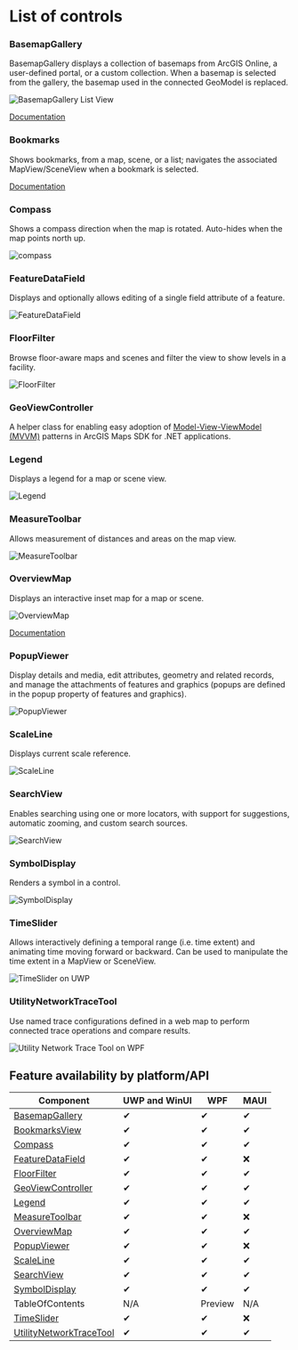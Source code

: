 # List of controls

### BasemapGallery

BasemapGallery displays a collection of basemaps from ArcGIS Online, a user-defined portal, or a custom collection. When a basemap is selected from the gallery, the basemap used in the connected GeoModel is replaced.

![BasemapGallery List View](https://user-images.githubusercontent.com/29742178/124198151-f2dc6380-da84-11eb-8e78-4e705d14c33d.png)

[Documentation](basemap-gallery.md)

### Bookmarks
Shows bookmarks, from a map, scene, or a list; navigates the associated MapView/SceneView when a bookmark is selected.

[Documentation](bookmarks-view.md)


### Compass
Shows a compass direction when the map is rotated. Auto-hides when the map points north up.

![compass](https://user-images.githubusercontent.com/1378165/73389839-d9c8f500-4289-11ea-923c-18232489b3e0.png)


### FeatureDataField

Displays and optionally allows editing of a single field attribute of a feature.

![FeatureDataField](https://user-images.githubusercontent.com/1378165/73389879-ebaa9800-4289-11ea-8e4e-de153a6a371a.png)

### FloorFilter

Browse floor-aware maps and scenes and filter the view to show levels in a facility.

![FloorFilter](https://user-images.githubusercontent.com/29742178/158746908-71a39e28-596f-44b6-9230-e2a04bdaeb9e.png)

### GeoViewController

A helper class for enabling easy adoption of [Model-View-ViewModel (MVVM)](https://learn.microsoft.com/en-us/dotnet/architecture/maui/mvvm) patterns in ArcGIS Maps SDK for .NET applications.

### Legend

Displays a legend for a map or scene view.

![Legend](https://user-images.githubusercontent.com/1378165/73389924-011fc200-428a-11ea-91bf-4ea1c2bf6683.png)


### MeasureToolbar

Allows measurement of distances and areas on the map view.

![MeasureToolbar](https://user-images.githubusercontent.com/1378165/73389958-0f6dde00-428a-11ea-8c78-7192d49ea605.png)

### OverviewMap

Displays an interactive inset map for a map or scene.

![OverviewMap](https://user-images.githubusercontent.com/29742178/121975740-34f07000-cd37-11eb-9162-462925cb3fe7.png)

[Documentation](overview-map.md)

### PopupViewer

Display details and media, edit attributes, geometry and related records, and manage the attachments of features and graphics (popups are defined in the popup property of features and graphics).

![PopupViewer](https://user-images.githubusercontent.com/1378165/73389991-1e549080-428a-11ea-81f3-b2f9c29f61ad.png)


### ScaleLine

Displays current scale reference.

![ScaleLine](https://user-images.githubusercontent.com/1378165/73390077-3debb900-428a-11ea-8b2f-dfd4914a637e.png)

### SearchView

Enables searching using one or more locators, with support for suggestions, automatic zooming, and custom search sources.

![SearchView](https://user-images.githubusercontent.com/29742178/142301018-4bbeb0f2-3021-49a7-b5ec-f642c5700bd0.png)

### SymbolDisplay

Renders a symbol in a control.

![SymbolDisplay](https://user-images.githubusercontent.com/1378165/73390051-31676080-428a-11ea-9feb-afb5d2aa6385.png)


### TimeSlider

Allows interactively defining a temporal range (i.e. time extent) and animating time moving forward or backward.  Can be used to manipulate the time extent in a MapView or SceneView.

![TimeSlider on UWP](https://user-images.githubusercontent.com/29742178/147712751-6d6db182-3e72-4dfc-ba23-3fbe97b1f934.png)

### UtilityNetworkTraceTool

Use named trace configurations defined in a web map to perform connected trace operations and compare results.

![Utility Network Trace Tool on WPF](https://user-images.githubusercontent.com/29742178/173907265-73cd3a39-c836-433e-baf0-4c60f921ba86.png) 

## Feature availability by platform/API

|Component |UWP and WinUI |WPF  |MAUI |
|---|---|---|---|
|[BasemapGallery](basemap-gallery.md) | ✔ | ✔ |  ✔ |
|[BookmarksView](bookmarks-view.md)   | ✔ | ✔ | ✔ |
|[Compass](compass.md)   | ✔ | ✔ | ✔ |
|[FeatureDataField](feature-data-field.md)   | ✔ | ✔ | ❌ |
|[FloorFilter](floor-filter.md) | ✔  | ✔ | ✔ |
|[GeoViewController](geoviewcontroller.md) | ✔  | ✔ | ✔ |
|[Legend](legend.md)   | ✔ | ✔ | ✔ |
|[MeasureToolbar](measure-toolbar.md)   | ✔ | ✔ | ❌ |
|[OverviewMap](overview-map.md) | ✔ | ✔ | ✔ |
|[PopupViewer](popup-viewer.md) | ✔ | ✔ | ❌ |
|[ScaleLine](scale-line.md)   | ✔ | ✔ | ✔ |
|[SearchView](search-view.md) | ✔ | ✔ | ✔ |
|[SymbolDisplay](symbol-display.md)   | ✔ | ✔ | ✔ |
|TableOfContents   | N/A | Preview | N/A  |
|[TimeSlider](time-slider.md)   | ✔ | ✔ | ❌ |
|[UtilityNetworkTraceTool](un-trace.md) | ✔ | ✔ | ✔ |

